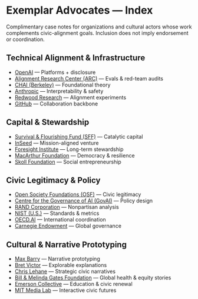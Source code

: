 # Exemplar Advocates — Index

Complimentary case notes for organizations and cultural actors whose work complements civic-alignment goals. Inclusion does not imply endorsement or coordination.

## Technical Alignment & Infrastructure
* [OpenAI](/funders/OpenAI.md) — Platforms + disclosure
* [Alignment Research Center (ARC)](/funders/ARC.md) — Evals & red-team audits
* [CHAI (Berkeley)](/funders/CHAI.md) — Foundational theory
* [Anthropic](/funders/Anthropic.md) — Interpretability & safety
* [Redwood Research](/funders/RedwoodResearch.md) — Alignment experiments
* [GitHub](/funders/GitHub.md) — Collaboration backbone

## Capital & Stewardship
* [Survival & Flourishing Fund (SFF)](/funders/SFF.md) — Catalytic capital
* [InSeed](/funders/InSeed.md) — Mission-aligned venture
* [Foresight Institute](/funders/ForesightInstitute.md) — Long-term stewardship
* [MacArthur Foundation](/funders/MacArthurFoundation.md) — Democracy & resilience
* [Skoll Foundation](/funders/SkollFoundation.md) — Social entrepreneurship

## Civic Legitimacy & Policy
* [Open Society Foundations (OSF)](/funders/OSF.md) — Civic legitimacy
* [Centre for the Governance of AI (GovAI)](/funders/GovAI.md) — Policy design
* [RAND Corporation](/funders/RAND.md) — Nonpartisan analysis
* [NIST (U.S.)](/funders/NIST.md) — Standards & metrics
* [OECD.AI](/funders/OECDai.md) — International coordination
* [Carnegie Endowment](/funders/CarnegieEndowment.md) — Global governance

## Cultural & Narrative Prototyping
* [Max Barry](/funders/MaxBarry.md) — Narrative prototyping
* [Bret Victor](/funders/BretVictor.md) — Explorable explanations
* [Chris Lehane](/funders/ChrisLehane.md) — Strategic civic narratives
* [Bill & Melinda Gates Foundation](/funders/GatesFoundation.md) — Global health & equity stories
* [Emerson Collective](/funders/EmersonCollective.md) — Education & civic renewal
* [MIT Media Lab](/funders/MITMediaLab.md) — Interactive civic futures

